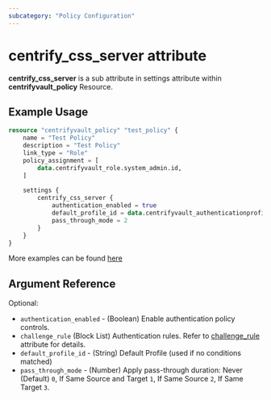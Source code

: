 ```yaml
---
subcategory: "Policy Configuration"
---
```


# centrify_css_server attribute

**centrify_css_server** is a sub attribute in settings attribute within **centrifyvault_policy** Resource.

## Example Usage

```terraform
resource "centrifyvault_policy" "test_policy" {
    name = "Test Policy"
    description = "Test Policy"
    link_type = "Role"
    policy_assignment = [
        data.centrifyvault_role.system_admin.id,
    ]
    
    settings {
        centrify_css_server {
            authentication_enabled = true
            default_profile_id = data.centrifyvault_authenticationprofile.newdevice_auth_pf.id
            pass_through_mode = 2
        }
    }
}
```

More examples can be found [here](https://github.com/marcozj/terraform-provider-centrifyvault/blob/main/examples/centrifyvault_policy/policy_centrify_css_server.tf)

## Argument Reference

Optional:

- `authentication_enabled` - (Boolean) Enable authentication policy controls.
- `challenge_rule` (Block List) Authentication rules. Refer to [challenge_rule](./attribute_challengerule.md) attribute for details.
- `default_profile_id` - (String) Default Profile (used if no conditions matched)
- `pass_through_mode` - (Number) Apply pass-through duration: Never (Default) `0`, If Same Source and Target `1`, If Same Source `2`, If Same Target `3`.
